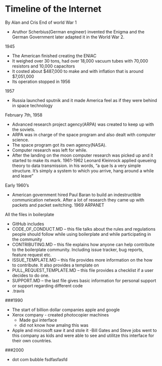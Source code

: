 # Timeline of the Internet
By Alan and Cris
End of world War 1
-	Aruthor Scherbius(German engineer) invented the Enigma and the German Government later adapted it in the World War 2.

1945
-	The American finished creating the ENIAC 
-	It weighed over 30 tons, had over 18,000 vacuum tubes with 70,000 resistors and 10,000 capacitors
-	It costed about $487,000 to make and with inflation that is around  $7,051,000
-	Its operation stopped in 1956

1957
-	Russia launched sputnik and it made America feel as if they were behind in space technology

February 7th, 1958
-	Advanced research project agency(ARPA) was created to keep up with the soviets.
-	ARPA was in charge of the space program and also dealt with computer science.
-	The space program got its own agency(NASA).
-	Computer research was left for while.
-	After the landing on the moon computer research was picked up and it started to make its mark.
1961-1962
Leonard Kleinrock applied queueing theory to data transmission. in his words, “a que Is a very simple structure. It’s simply a system to which you arrive, hang around a while and leave”

Early 1960’s
-	American government hired Paul Baran to build an indestructible communication network. After a lot of research they came up with packets and packet switching.
1969
ARPANET

All the files in boilerplate
-	GitHub includes
-	CODE_OF_CONDUCT.MD – this file talks about the rules and regulations people should follow while using boilerplate and while participating in the community
-	CONTRIBUTING.MD – this file explains how anyone can help contribute to the boilerplate community. Including issue tracker, bug reports, feature request etc.
-	ISSUE_TEMPLATE.MD – this file provides more information on the how to contribute. It also provides a template on 
-	PULL_REQUEST_TEMPLATE.MD – this file provides a checklist if a user decides to do one.
-	SUPPORT.MD – the last file gives basic information for personal support or support regarding different code
-	.travis



###1990

- The start of billion dollar companies apple and google
- Xerox company - created photocopier machines 
    - Made gui interface 
     - did not know how amaIng this was
- Apple and microsoft saw it and stole it
  -Bill Gates and Steve jobs went to this company as kids and were able to see and utilitze this interface for their own countries.  



###2000
- dot com bubble
fsdfasfasfd
